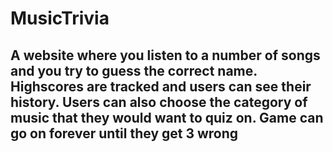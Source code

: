 # MusicTrivia

## A website where you listen to a number of songs and you try to guess the correct name. Highscores are tracked and users can see their history. Users can also choose the category of music that they would want to quiz on. Game can go on forever until they get 3 wrong